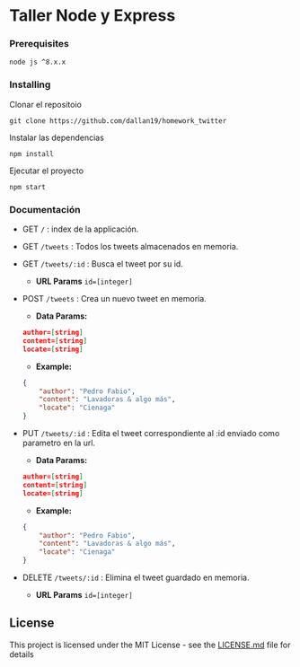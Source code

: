 # Taller Node y Express

### Prerequisites

```
node js ^8.x.x
```

### Installing

Clonar el repositoio 

```
git clone https://github.com/dallan19/homework_twitter
```

Instalar las dependencias

```
npm install
```

Ejecutar el proyecto

```
npm start
```

### Documentación

* GET `/` : index de la applicación.

* GET `/tweets` : Todos los tweets almacenados en memoria.

* GET `/tweets/:id` : Busca el tweet por su id.
	* **URL Params**
	`id=[integer]`

* POST `/tweets` : Crea un nuevo tweet en memoria.
	* **Data Params:**
	```json
	author=[string]
	content=[string]
	locate=[string]
	```

	* **Example:**
	```json
	{
		"author": "Pedro Fabio",
		"content": "Lavadoras & algo más",
		"locate": "Cienaga"
	}
	 ```

* PUT `/tweets/:id` : Edita el tweet correspondiente al :id enviado como parametro en la url.
	* **Data Params:**
	```json
	author=[string]
	content=[string]
	locate=[string]
	```

	* **Example:**
	```json
	{
		"author": "Pedro Fabio",
		"content": "Lavadoras & algo más",
		"locate": "Cienaga"
	}
	 ```

* DELETE `/tweets/:id` : Elimina el tweet guardado en memoria.
	* **URL Params**
	`id=[integer]`

## License

This project is licensed under the MIT License - see the [LICENSE.md](LICENSE.md) file for details
